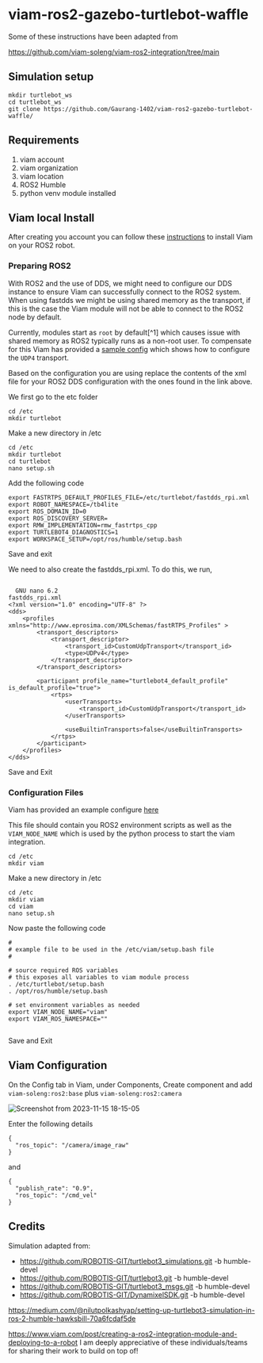 # viam-ros2-gazebo-turtlebot-waffle

Some of these instructions have been adapted from

https://github.com/viam-soleng/viam-ros2-integration/tree/main

## Simulation setup

```
mkdir turtlebot_ws
cd turtlebot_ws
git clone https://github.com/Gaurang-1402/viam-ros2-gazebo-turtlebot-waffle/
```

## Requirements
1. viam account 
2. viam organization 
3. viam location
4. ROS2 Humble
5. python venv module installed





## Viam local Install
After creating you account you can follow these [instructions](https://docs.viam.com/installation/) to 
install Viam on your ROS2 robot.


### Preparing ROS2

With ROS2 and the use of DDS, we might need to configure our DDS instance to ensure Viam can successfully
connect to the ROS2 system. When using fastdds we might be using shared memory as the transport, if this 
is the case the Viam module will not be able to connect to the ROS2 node by default.

Currently, modules start as `root` by default[^1] which causes issue with shared memory as ROS2 typically
runs as a non-root user.  To compensate for this Viam has provided a [sample config](./sample_configs/fastdds_rpi.xml)
which shows how to configure the `UDP4` transport.

Based on the configuration you are using replace the contents of the xml file for your ROS2 DDS configuration
with the ones found in the link above.

We first go to the etc folder

```shell
cd /etc
mkdir turtlebot
```

Make a new directory in /etc

```shell
cd /etc
mkdir turtlebot
cd turtlebot
nano setup.sh
```

Add the following code

```
export FASTRTPS_DEFAULT_PROFILES_FILE=/etc/turtlebot/fastdds_rpi.xml
export ROBOT_NAMESPACE=/tb4lite
export ROS_DOMAIN_ID=0
export ROS_DISCOVERY_SERVER=
export RMW_IMPLEMENTATION=rmw_fastrtps_cpp
export TURTLEBOT4_DIAGNOSTICS=1
export WORKSPACE_SETUP=/opt/ros/humble/setup.bash

```
Save and exit

We need to also create the fastdds_rpi.xml. To do this, we run,

```shell

  GNU nano 6.2                                                 fastdds_rpi.xml                                                          
<?xml version="1.0" encoding="UTF-8" ?>
<dds>
    <profiles xmlns="http://www.eprosima.com/XMLSchemas/fastRTPS_Profiles" >
        <transport_descriptors>
            <transport_descriptor>
                <transport_id>CustomUdpTransport</transport_id>
                <type>UDPv4</type>
            </transport_descriptor>
        </transport_descriptors>

        <participant profile_name="turtlebot4_default_profile" is_default_profile="true">
            <rtps>
                <userTransports>
                    <transport_id>CustomUdpTransport</transport_id>
                </userTransports>

                <useBuiltinTransports>false</useBuiltinTransports>
            </rtps>
        </participant>
    </profiles>
</dds>

```

Save and Exit

### Configuration Files

Viam has provided an example configure [here](./sample_configs/setup.bash)

This file should contain you ROS2 environment scripts as well as the `VIAM_NODE_NAME` which is used by
the python process to start the viam integration.


```shell
cd /etc
mkdir viam
```

Make a new directory in /etc

```shell
cd /etc
mkdir viam
cd viam
nano setup.sh
```


Now paste the following code

```
#
# example file to be used in the /etc/viam/setup.bash file
#

# source required ROS variables
# this exposes all variables to viam module process
. /etc/turtlebot/setup.bash
. /opt/ros/humble/setup.bash

# set environment variables as needed
export VIAM_NODE_NAME="viam"
export VIAM_ROS_NAMESPACE=""


```
Save and Exit

## Viam Configuration

On the Config tab in Viam, under Components, Create component and add ``` viam-soleng:ros2:base ``` plus ``` viam-soleng:ros2:camera ```

![Screenshot from 2023-11-15 18-15-05](https://github.com/Gaurang-1402/viam-ros2-gazebo-turtlebot-waffle/assets/71042887/52d7ca77-c93f-46b7-a850-e8b56da4f464)


Enter the following details

```
{
  "ros_topic": "/camera/image_raw"
}

```
and

```
{
  "publish_rate": "0.9",
  "ros_topic": "/cmd_vel"
}
```


## Credits
Simulation adapted from: 
- https://github.com/ROBOTIS-GIT/turtlebot3_simulations.git -b humble-devel
- https://github.com/ROBOTIS-GIT/turtlebot3.git -b humble-devel
- https://github.com/ROBOTIS-GIT/turtlebot3_msgs.git -b humble-devel
- https://github.com/ROBOTIS-GIT/DynamixelSDK.git -b humble-devel

https://medium.com/@nilutpolkashyap/setting-up-turtlebot3-simulation-in-ros-2-humble-hawksbill-70a6fcdaf5de

https://www.viam.com/post/creating-a-ros2-integration-module-and-deploying-to-a-robot
I am deeply appreciative of these individuals/teams for sharing their work to build on top of!



